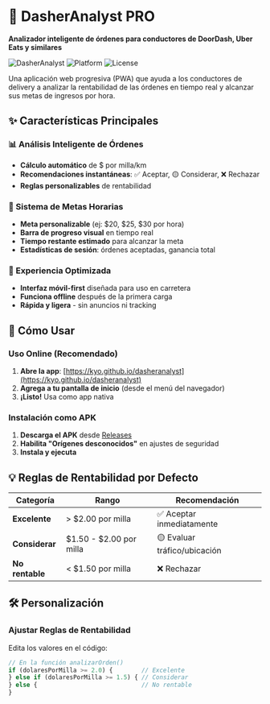 # 🚗 DasherAnalyst PRO

**Analizador inteligente de órdenes para conductores de DoorDash, Uber Eats y similares**

![DasherAnalyst](https://img.shields.io/badge/Version-1.0.0-brightgreen)
![Platform](https://img.shields.io/badge/Platform-Android-blue)
![License](https://img.shields.io/badge/License-MIT-orange)

Una aplicación web progresiva (PWA) que ayuda a los conductores de delivery a analizar la rentabilidad de las órdenes en tiempo real y alcanzar sus metas de ingresos por hora.

## ✨ Características Principales

### 📊 Análisis Inteligente de Órdenes
- **Cálculo automático** de $ por milla/km
- **Recomendaciones instantáneas**: ✅ Aceptar, 🟡 Considerar, ❌ Rechazar
- **Reglas personalizables** de rentabilidad

### 🎯 Sistema de Metas Horarias
- **Meta personalizable** (ej: $20, $25, $30 por hora)
- **Barra de progreso visual** en tiempo real
- **Tiempo restante estimado** para alcanzar la meta
- **Estadísticas de sesión**: órdenes aceptadas, ganancia total

### 📱 Experiencia Optimizada
- **Interfaz móvil-first** diseñada para uso en carretera
- **Funciona offline** después de la primera carga
- **Rápida y ligera** - sin anuncios ni tracking

## 🚀 Cómo Usar

### Uso Online (Recomendado)
1. **Abre la app**: [https://kyo.github.io/dasheranalyst](https://kyo.github.io/dasheranalyst)
2. **Agrega a tu pantalla de inicio** (desde el menú del navegador)
3. **¡Listo!** Usa como app nativa

### Instalación como APK
1. **Descarga el APK** desde [Releases](https://github.com/kyo/dasheranalyst/releases)
2. **Habilita "Orígenes desconocidos"** en ajustes de seguridad
3. **Instala y ejecuta**

## 💡 Reglas de Rentabilidad por Defecto

| Categoría | Rango | Recomendación |
|-----------|-------|---------------|
| **Excelente** | > $2.00 por milla | ✅ Aceptar inmediatamente |
| **Considerar** | $1.50 - $2.00 por milla | 🟡 Evaluar tráfico/ubicación |
| **No rentable** | < $1.50 por milla | ❌ Rechazar |

## 🛠️ Personalización

### Ajustar Reglas de Rentabilidad
Edita los valores en el código:
```javascript
// En la función analizarOrden()
if (dolaresPorMilla >= 2.0) {        // Excelente
} else if (dolaresPorMilla >= 1.5) { // Considerar
} else {                             // No rentable
}
